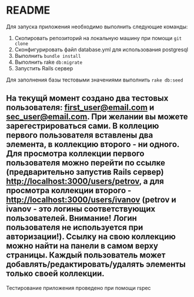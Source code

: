 # README

Для запуска приложения необходимо выполнить следующие команды:
1.  Скопировать репозиторий на локальную машину при помощи `git clone`
2.  Сконфигурировать файл database.yml для использования postgresql
3.  Выполнить `bundle install`
4.  Выполнить rake `db:migrate`
5.  Запустить Rails сервер

Для заполнения базы тестовыми значениями выполнить `rake db:seed`

На текущй момент создано два тестовых пользователя: first_user@email.com и sec_user@email.com. При желании вы можете зарегестрироваться сами. В коллецию первого пользователя вставлены два элемента, в коллекцию второго - ни одного.
Для просмотра коллекции первого пользователя можно перейти по ссылке (предварительно запустив Rails сервер) [http://localhost:3000/users/petrov](http://localhost:3000/users/petrov), а для просмотра коллекции второго - [http://localhost:3000/users/ivanov](http://localhost:3000/users/ivanov) (petrov и ivanov - это логины соответствующих пользователей. **Внимание! Логин пользователя не используется при авторизации!**). Ссылку на свою коллекцию можно найти на панели в самом верху страницы.
Каждый пользователь может добавлять/редактировать/удалять элементы только своей коллекции.
---
Тестирование приложения проведено при помощи rspec

